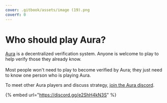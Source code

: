 ```yaml
---
cover: .gitbook/assets/image (19).png
coverY: 0
---
```


# Who should play Aura?

[Aura](https://aura.brightid.org) is a decentralized verification system. Anyone is welcome to play to help verify those they already know.\
\
Most people won't need to play to become verified by Aura; they just need to know one person who is playing Aura.

To meet other Aura players and discuss strategy, [join the Aura discord](https://discord.com/invite/e2ShH4kN3S).

{% embed url="https://discord.gg/e2ShH4kN3S" %}

